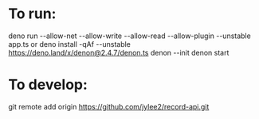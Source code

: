 # To run:
deno run --allow-net --allow-write --allow-read --allow-plugin --unstable app.ts
or
deno install -qAf --unstable https://deno.land/x/denon@2.4.7/denon.ts
denon --init
denon start

# To develop:
git remote add origin https://github.com/jylee2/record-api.git